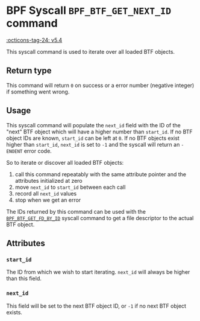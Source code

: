 # BPF Syscall `BPF_BTF_GET_NEXT_ID` command

<!-- [FEATURE_TAG](BPF_BTF_GET_NEXT_ID) -->
[:octicons-tag-24: v5.4](https://github.com/torvalds/linux/commit/1b9ed84ecf268904d89edf2908426a8eb3b5a4ba)
<!-- [/FEATURE_TAG] -->

This syscall command is used to iterate over all loaded BTF objects.

## Return type

This command will return `0` on success or a error number (negative integer) if something went wrong.

## Usage

This syscall command will populate the `next_id` field with the ID of the "next" BTF object which will have a higher number than `start_id`. If no BTF object IDs are known, `start_id` can be left at `0`. If no BTF objects exist higher than `start_id`, `next_id` is set to `-1` and the syscall will return an `-ENOENT` error code.

So to iterate or discover all loaded BTF objects: 

1. call this command repeatably with the same attribute pointer and the attributes initialized at zero
2. move `next_id` to `start_id` between each call
3. record all `next_id` values
4. stop when we get an error

The IDs returned by this command can be used with the [`BPF_BTF_GET_FD_BY_ID`](BPF_BTF_GET_FD_BY_ID.md) syscall command to get a file descriptor to the actual BTF object.

## Attributes

### `start_id`

The ID from which we wish to start iterating. `next_id` will always be higher than this field.

### `next_id`

This field will be set to the next BTF object ID, or `-1` if no next BTF object exists.
